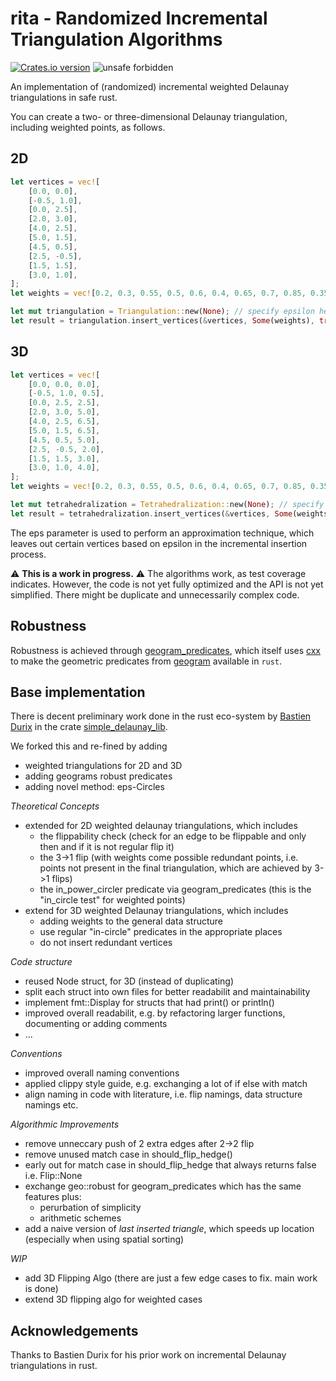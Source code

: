 # rita - Randomized Incremental Triangulation Algorithms

[![Crates.io version](https://img.shields.io/crates/v/rita.svg)](https://crates.io/crates/rita)
![unsafe forbidden](https://img.shields.io/badge/unsafe-forbidden-brightgreen.svg)

An implementation of (randomized) incremental weighted Delaunay triangulations in safe rust.

You can create a two- or three-dimensional Delaunay triangulation, including weighted points, as follows.

## 2D

```rust
let vertices = vec![
    [0.0, 0.0],
    [-0.5, 1.0],
    [0.0, 2.5],
    [2.0, 3.0],
    [4.0, 2.5],
    [5.0, 1.5],
    [4.5, 0.5],
    [2.5, -0.5],
    [1.5, 1.5],
    [3.0, 1.0],
];
let weights = vec![0.2, 0.3, 0.55, 0.5, 0.6, 0.4, 0.65, 0.7, 0.85, 0.35];

let mut triangulation = Triangulation::new(None); // specify epsilon here
let result = triangulation.insert_vertices(&vertices, Some(weights), true);  // last parameter toggles spatial sorting
```

## 3D
```rust
let vertices = vec![
    [0.0, 0.0, 0.0],
    [-0.5, 1.0, 0.5],
    [0.0, 2.5, 2.5],
    [2.0, 3.0, 5.0],
    [4.0, 2.5, 6.5],
    [5.0, 1.5, 6.5],
    [4.5, 0.5, 5.0],
    [2.5, -0.5, 2.0],
    [1.5, 1.5, 3.0],
    [3.0, 1.0, 4.0],
];
let weights = vec![0.2, 0.3, 0.55, 0.5, 0.6, 0.4, 0.65, 0.7, 0.85, 0.35];

let mut tetrahedralization = Tetrahedralization::new(None); // specify epsilon here
let result = tetrahedralization.insert_vertices(&vertices, Some(weights), true);  // last parameter toggles spatial sorting
```

The eps parameter is used to perform an approximation technique, which leaves out certain vertices based on epsilon in the incremental insertion process.

:warning: **This is a work in progress.** :warning:
The algorithms work, as test coverage indicates.
However, the code is not yet fully optimized and the API is not yet simplified.
There might be duplicate and unnecessarily complex code.

## Robustness
Robustness is achieved through [geogram_predicates](https://github.com/glenndittmann/geogram_predicates), which itself uses [cxx](https://github.com/dtolnay/cxx) to make the geometric predicates from [geogram](https://github.com/BrunoLevy/geogram) available in `rust`.

## Base implementation
There is decent preliminary work done in the rust eco-system by [Bastien Durix](https://scholar.google.fr/citations?user=Crc4sdsAAAAJ&hl=fr) in the crate [simple_delaunay_lib](https://github.com/Ibujah/simple_delaunay_lib).

We forked this and re-fined by adding
  - weighted triangulations for 2D and 3D
  - adding geograms robust predicates
  - adding novel method: eps-Circles

_Theoretical Concepts_
- extended for 2D weighted delaunay triangulations, which includes
  - the flippability check (check for an edge to be flippable and only then and if it is not regular flip it)
  - the 3->1 flip (with weights come possible redundant points, i.e. points not present in the final triangulation, which are achieved by 3->1 flips)
  - the in_power_circler predicate via geogram_predicates (this is the "in_circle test" for weighted points)
- extend for 3D weighted Delaunay triangulations, which includes
  - adding weights to the general data structure
  - use regular "in-circle" predicates in the appropriate places
  - do not insert redundant vertices

_Code structure_
- reused Node struct, for 3D (instead of duplicating)
- split each struct into own files for better readabilit and maintainability
- implement fmt::Display for structs that had print() or println()
- improved overall readabilit, e.g. by refactoring larger functions, documenting or adding comments
- ...

_Conventions_
- improved overall naming conventions
- applied clippy style guide, e.g. exchanging a lot of if else with match
- align naming in code with literature, i.e. flip namings, data structure namings etc.

_Algorithmic Improvements_
- remove unneccary push of 2 extra edges after 2->2 flip
- remove unused match case in should_flip_hedge()
- early out for match case in should_flip_hedge that always returns false i.e. Flip::None
- exchange geo::robust for geogram_predicates which has the same features plus:
  - perurbation of simplicity
  - arithmetic schemes
- add a naive version of _last inserted triangle_, which speeds up location (especially when using spatial sorting)


_WIP_
- add 3D Flipping Algo (there are just a few edge cases to fix. main work is done)
- extend 3D flipping algo for weighted cases

## Acknowledgements
Thanks to Bastien Durix for his prior work on incremental Delaunay triangulations in rust.

